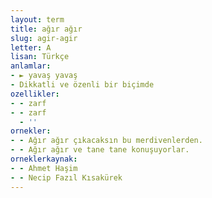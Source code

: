 ```yaml
---
layout: term
title: ağır ağır
slug: agir-agir
letter: A
lisan: Türkçe
anlamlar:
- ► yavaş yavaş
- Dikkatli ve özenli bir biçimde
ozellikler:
- - zarf
- - zarf
  - ''
ornekler:
- - Ağır ağır çıkacaksın bu merdivenlerden.
- - Ağır ağır ve tane tane konuşuyorlar.
orneklerkaynak:
- - Ahmet Haşim
- - Necip Fazıl Kısakürek
---
```

